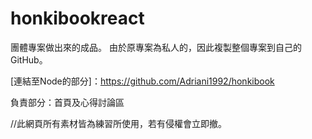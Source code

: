 # honkibookreact
團體專案做出來的成品。
由於原專案為私人的，因此複製整個專案到自己的GitHub。

[連結至Node的部分]：https://github.com/Adriani1992/honkibook

負責部分：首頁及心得討論區








//此網頁所有素材皆為練習所使用，若有侵權會立即撤。
